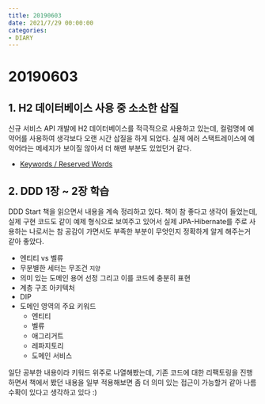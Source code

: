```yaml
---
title: 20190603
date: 2021/7/29 00:00:00
categories:
- DIARY
---
```


# 20190603
## 1. H2 데이터베이스 사용 중 소소한 삽질
신규 서비스 API 개발에 H2 데이터베이스를 적극적으로 사용하고 있는데, 컬럼명에 예약어를 사용하여 생각보다 오랜 시간 삽질을 하게 되었다. 실제 에러 스택트레이스에 예악어라는 메세지가 보이질 않아서 더 해맨 부분도 있었던거 같다. 
- [Keywords / Reserved Words
](http://www.h2database.com/html/advanced.html#keywords)

 
## 2. DDD 1장 ~ 2장 학습
DDD Start 책을 읽으면서 내용을 계속 정리하고 있다. 책이 참 좋다고 생각이 들었는데, 실제 구현 코드도 같이 예제 형식으로 보여주고 있어서 실제 JPA-Hibernate를 주로 사용하는 나로서는 참 공감이 가면서도 부족한 부분이 무엇인지 정확하게 알게 해주는거 같아 좋았다. 
- 엔티티 vs 벨류
- 무분별한 세터는 무조건 `지양`
- 의미 있는 도메인 용어 선정 그리고 이를 코드에 충분히 표현
- 계층 구조 아키텍처
- DIP
- 도메인 영역의 주요 키워드
  - 엔티티
  - 벨류
  - 애그리거트
  - 레파지토리
  - 도메인 서비스

일단 공부한 내용이라 키워드 위주로 나열해봤는데, 기존 코드에 대한 리팩토링을 진행하면서 책에서 봤던 내용을 일부 적용해보면 좀 더 의미 있는 접근이 가능할거 같아 나름 수확이 있다고 생각하고 있다 :)
